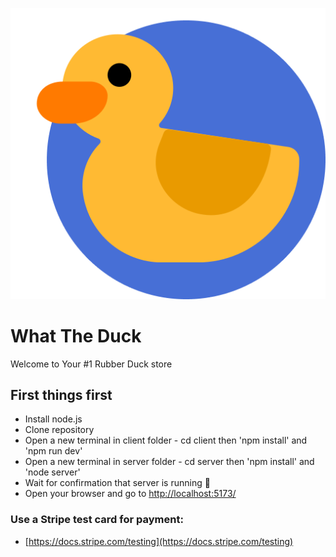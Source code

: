 ![WhatTheDuck Logo](https://raw.githubusercontent.com/klvsv/whattheduck/main/client/public/logo.png)

# What The Duck

Welcome to Your #1 Rubber Duck store

## First things first

- Install node.js
- Clone repository
- Open a new terminal in client folder - cd client then 'npm install' and 'npm run dev'
- Open a new terminal in server folder - cd server then 'npm install' and 'node server'
- Wait for confirmation that server is running 💛
- Open your browser and go to [http://localhost:5173/](http://localhost:5173/)

### Use a Stripe test card for payment:

- [https://docs.stripe.com/testing](https://docs.stripe.com/testing)

